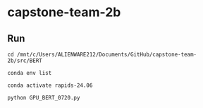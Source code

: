 # capstone-team-2b


## Run

```shell
cd /mnt/c/Users/ALIENWARE212/Documents/GitHub/capstone-team-2b/src/BERT

conda env list

conda activate rapids-24.06

python GPU_BERT_0720.py
```
